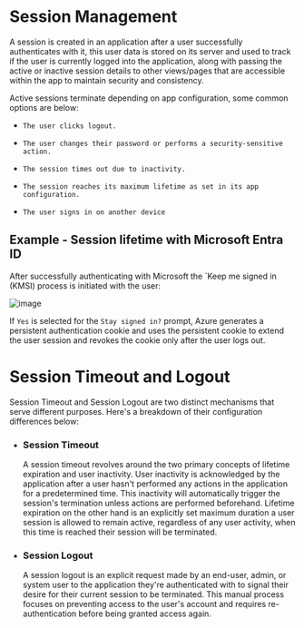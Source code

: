 # Session Management

A session is created in an application after a user successfully authenticates with it, this user data is stored on its server and used to track if the user is currently logged into the application, along with passing the active or inactive session details to other views/pages that are accessible within the app to maintain security and consistency.

Active sessions terminate depending on app configuration, some common options are below:

* `The user clicks logout.`

* `The user changes their password or performs a security-sensitive action.`

* `The session times out due to inactivity.`

* `The session reaches its maximum lifetime as set in its app configuration.`

* `The user signs in on another device`

## Example - Session lifetime with Microsoft Entra ID

After successfully authenticating with Microsoft the  `Keep me signed in (KMSI) process is initiated with the user:

![image](https://github.com/acfriday/life-of-an-identity/assets/82184168/66b7d955-fd77-44c0-a2fc-a887dfee2602)

If `Yes` is selected for the `Stay signed in?` prompt, Azure generates a persistent authentication cookie and uses the persistent cookie to extend the user session and revokes the cookie only after the user logs out.

# Session Timeout and Logout

Session Timeout and Session Logout are two distinct mechanisms that serve different purposes. Here's a breakdown of their configuration differences below:

* ### Session Timeout
  A session timeout revolves around the two primary concepts of lifetime expiration and user inactivity. User inactivity is acknowledged by the application after a user hasn't 
  performed any actions in the application for a predetermined time. This inactivity will automatically trigger the session's termination unless actions are performed beforehand. 
  Lifetime expiration on the other hand is an explicitly set maximum duration a user session is allowed to remain active, regardless of any user activity, when this time is 
  reached their session will be terminated.

* ### Session Logout

  A session logout is an explicit request made by an end-user, admin, or system user to the application they're authenticated with to signal their desire for their current 
  session to be terminated. This manual process focuses on preventing access to the user's account and requires re-authentication before being granted access again.
